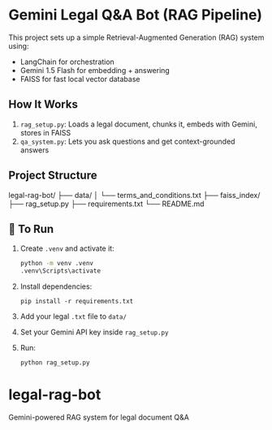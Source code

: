 #  Gemini Legal Q&A Bot (RAG Pipeline)

This project sets up a simple Retrieval-Augmented Generation (RAG) system using:
-  LangChain for orchestration
-  Gemini 1.5 Flash for embedding + answering
-  FAISS for fast local vector database

##  How It Works
1. `rag_setup.py`: Loads a legal document, chunks it, embeds with Gemini, stores in FAISS
2. `qa_system.py`: Lets you ask questions and get context-grounded answers

##  Project Structure
legal-rag-bot/
├── data/
│ └── terms_and_conditions.txt
├── faiss_index/
├── rag_setup.py
├── requirements.txt
└── README.md

## 🚀 To Run

1. Create `.venv` and activate it:

   ```bash
   python -m venv .venv
   .venv\Scripts\activate
   ```

2. Install dependencies:

    `pip install -r requirements.txt`

3. Add your legal `.txt` file to `data/`

4. Set your Gemini API key inside `rag_setup.py`

5. Run:

    `python rag_setup.py`

# legal-rag-bot
Gemini-powered RAG system for legal document Q&amp;A
